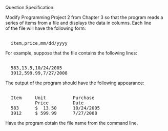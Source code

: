 Question Specification:  
  
Modify Programming Project 2 from Chapter 3 so that the program reads a  
series of items from a file and displays the data in columns. Each line  
of the file will have the following form:  
<pre>  
  item,price,mm/dd/yyyy  
</pre>  
For example, suppose that the file contains the following lines:  
<pre>  
  583,13.5,10/24/2005  
  3912,599.99,7/27/2008  
</pre>  
The output of the program should have the following appearance:  
<pre>  
  Item     Unit          Purchase  
           Price         Date  
  583      $  13.50      10/24/2005  
  3912     $ 599.99      7/27/2008  
</pre>  
Have the program obtain the file name from the command line.
